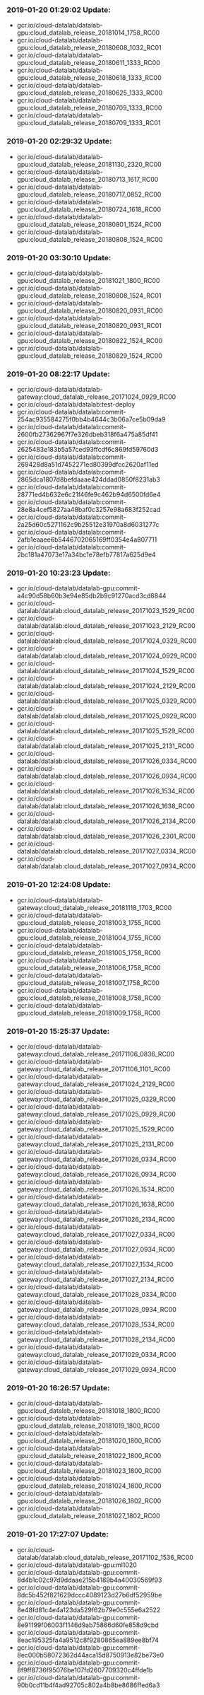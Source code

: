 ### 2019-01-20 01:29:02 Update:

- gcr.io/cloud-datalab/datalab-gpu:cloud_datalab_release_20181014_1758_RC00
- gcr.io/cloud-datalab/datalab-gpu:cloud_datalab_release_20180608_1032_RC01
- gcr.io/cloud-datalab/datalab-gpu:cloud_datalab_release_20180611_1333_RC00
- gcr.io/cloud-datalab/datalab-gpu:cloud_datalab_release_20180618_1333_RC00
- gcr.io/cloud-datalab/datalab-gpu:cloud_datalab_release_20180625_1333_RC00
- gcr.io/cloud-datalab/datalab-gpu:cloud_datalab_release_20180709_1333_RC00
- gcr.io/cloud-datalab/datalab-gpu:cloud_datalab_release_20180709_1333_RC01
### 2019-01-20 02:29:32 Update:

- gcr.io/cloud-datalab/datalab-gpu:cloud_datalab_release_20181130_2320_RC00
- gcr.io/cloud-datalab/datalab-gpu:cloud_datalab_release_20180713_1617_RC00
- gcr.io/cloud-datalab/datalab-gpu:cloud_datalab_release_20180717_0852_RC00
- gcr.io/cloud-datalab/datalab-gpu:cloud_datalab_release_20180724_1618_RC00
- gcr.io/cloud-datalab/datalab-gpu:cloud_datalab_release_20180801_1524_RC00
- gcr.io/cloud-datalab/datalab-gpu:cloud_datalab_release_20180808_1524_RC00
### 2019-01-20 03:30:10 Update:

- gcr.io/cloud-datalab/datalab-gpu:cloud_datalab_release_20181021_1800_RC00
- gcr.io/cloud-datalab/datalab-gpu:cloud_datalab_release_20180808_1524_RC01
- gcr.io/cloud-datalab/datalab-gpu:cloud_datalab_release_20180820_0931_RC00
- gcr.io/cloud-datalab/datalab-gpu:cloud_datalab_release_20180820_0931_RC01
- gcr.io/cloud-datalab/datalab-gpu:cloud_datalab_release_20180822_1524_RC00
- gcr.io/cloud-datalab/datalab-gpu:cloud_datalab_release_20180829_1524_RC00
### 2019-01-20 08:22:17 Update:

- gcr.io/cloud-datalab/datalab-gateway:cloud_datalab_release_20171024_0929_RC00
- gcr.io/cloud-datalab/datalab:test-deploy
- gcr.io/cloud-datalab/datalab:commit-254ac935584275f0bb4b4644c3b06a7ce5b09da9
- gcr.io/cloud-datalab/datalab:commit-2600fb27362967f7e326dbeb318f6a475a85df41
- gcr.io/cloud-datalab/datalab:commit-2625483e183b5a57ced93ffcdf6c869fd59760d3
- gcr.io/cloud-datalab/datalab:commit-269428d8a51d7452271ed80399dfcc2620af11ed
- gcr.io/cloud-datalab/datalab:commit-2865dca1807d8befdaaae424ddad0850f8231ab3
- gcr.io/cloud-datalab/datalab:commit-28771ed4b632e6c21f46fe9c462b94d6500fd6e4
- gcr.io/cloud-datalab/datalab:commit-28e8a4cef5827aa48baf0c3257e98a683f252cad
- gcr.io/cloud-datalab/datalab:commit-2a25d60c5271162c9b25512e31970a8d6031277c
- gcr.io/cloud-datalab/datalab:commit-2afb1eaaee6b5446702065169ff0354e4a807711
- gcr.io/cloud-datalab/datalab:commit-2bc181a47073e17a34bc1e78efb77817a625d9e4
### 2019-01-20 10:23:23 Update:

- gcr.io/cloud-datalab/datalab-gpu:commit-a4c90d58b60b3e94e85db2b9c91270acd3cd8844
- gcr.io/cloud-datalab/datalab:cloud_datalab_release_20171023_1529_RC00
- gcr.io/cloud-datalab/datalab:cloud_datalab_release_20171023_2129_RC00
- gcr.io/cloud-datalab/datalab:cloud_datalab_release_20171024_0329_RC00
- gcr.io/cloud-datalab/datalab:cloud_datalab_release_20171024_0929_RC00
- gcr.io/cloud-datalab/datalab:cloud_datalab_release_20171024_1529_RC00
- gcr.io/cloud-datalab/datalab:cloud_datalab_release_20171024_2129_RC00
- gcr.io/cloud-datalab/datalab:cloud_datalab_release_20171025_0329_RC00
- gcr.io/cloud-datalab/datalab:cloud_datalab_release_20171025_0929_RC00
- gcr.io/cloud-datalab/datalab:cloud_datalab_release_20171025_1529_RC00
- gcr.io/cloud-datalab/datalab:cloud_datalab_release_20171025_2131_RC00
- gcr.io/cloud-datalab/datalab:cloud_datalab_release_20171026_0334_RC00
- gcr.io/cloud-datalab/datalab:cloud_datalab_release_20171026_0934_RC00
- gcr.io/cloud-datalab/datalab:cloud_datalab_release_20171026_1534_RC00
- gcr.io/cloud-datalab/datalab:cloud_datalab_release_20171026_1638_RC00
- gcr.io/cloud-datalab/datalab:cloud_datalab_release_20171026_2134_RC00
- gcr.io/cloud-datalab/datalab:cloud_datalab_release_20171026_2301_RC00
- gcr.io/cloud-datalab/datalab:cloud_datalab_release_20171027_0334_RC00
- gcr.io/cloud-datalab/datalab:cloud_datalab_release_20171027_0934_RC00
### 2019-01-20 12:24:08 Update:

- gcr.io/cloud-datalab/datalab-gateway:cloud_datalab_release_20181118_1703_RC00
- gcr.io/cloud-datalab/datalab-gpu:cloud_datalab_release_20181003_1755_RC00
- gcr.io/cloud-datalab/datalab-gpu:cloud_datalab_release_20181004_1755_RC00
- gcr.io/cloud-datalab/datalab-gpu:cloud_datalab_release_20181005_1758_RC00
- gcr.io/cloud-datalab/datalab-gpu:cloud_datalab_release_20181006_1758_RC00
- gcr.io/cloud-datalab/datalab-gpu:cloud_datalab_release_20181007_1758_RC00
- gcr.io/cloud-datalab/datalab-gpu:cloud_datalab_release_20181008_1758_RC00
- gcr.io/cloud-datalab/datalab-gpu:cloud_datalab_release_20181009_1758_RC00
### 2019-01-20 15:25:37 Update:

- gcr.io/cloud-datalab/datalab-gateway:cloud_datalab_release_20171106_0836_RC00
- gcr.io/cloud-datalab/datalab-gateway:cloud_datalab_release_20171106_1101_RC00
- gcr.io/cloud-datalab/datalab-gateway:cloud_datalab_release_20171024_2129_RC00
- gcr.io/cloud-datalab/datalab-gateway:cloud_datalab_release_20171025_0329_RC00
- gcr.io/cloud-datalab/datalab-gateway:cloud_datalab_release_20171025_0929_RC00
- gcr.io/cloud-datalab/datalab-gateway:cloud_datalab_release_20171025_1529_RC00
- gcr.io/cloud-datalab/datalab-gateway:cloud_datalab_release_20171025_2131_RC00
- gcr.io/cloud-datalab/datalab-gateway:cloud_datalab_release_20171026_0334_RC00
- gcr.io/cloud-datalab/datalab-gateway:cloud_datalab_release_20171026_0934_RC00
- gcr.io/cloud-datalab/datalab-gateway:cloud_datalab_release_20171026_1534_RC00
- gcr.io/cloud-datalab/datalab-gateway:cloud_datalab_release_20171026_1638_RC00
- gcr.io/cloud-datalab/datalab-gateway:cloud_datalab_release_20171026_2134_RC00
- gcr.io/cloud-datalab/datalab-gateway:cloud_datalab_release_20171027_0334_RC00
- gcr.io/cloud-datalab/datalab-gateway:cloud_datalab_release_20171027_0934_RC00
- gcr.io/cloud-datalab/datalab-gateway:cloud_datalab_release_20171027_1534_RC00
- gcr.io/cloud-datalab/datalab-gateway:cloud_datalab_release_20171027_2134_RC00
- gcr.io/cloud-datalab/datalab-gateway:cloud_datalab_release_20171028_0334_RC00
- gcr.io/cloud-datalab/datalab-gateway:cloud_datalab_release_20171028_0934_RC00
- gcr.io/cloud-datalab/datalab-gateway:cloud_datalab_release_20171028_1534_RC00
- gcr.io/cloud-datalab/datalab-gateway:cloud_datalab_release_20171028_2134_RC00
- gcr.io/cloud-datalab/datalab-gateway:cloud_datalab_release_20171029_0334_RC00
- gcr.io/cloud-datalab/datalab-gateway:cloud_datalab_release_20171029_0934_RC00
### 2019-01-20 16:26:57 Update:

- gcr.io/cloud-datalab/datalab-gpu:cloud_datalab_release_20181018_1800_RC00
- gcr.io/cloud-datalab/datalab-gpu:cloud_datalab_release_20181019_1800_RC00
- gcr.io/cloud-datalab/datalab-gpu:cloud_datalab_release_20181020_1800_RC00
- gcr.io/cloud-datalab/datalab-gpu:cloud_datalab_release_20181022_1800_RC00
- gcr.io/cloud-datalab/datalab-gpu:cloud_datalab_release_20181023_1800_RC00
- gcr.io/cloud-datalab/datalab-gpu:cloud_datalab_release_20181024_1800_RC00
- gcr.io/cloud-datalab/datalab-gpu:cloud_datalab_release_20181026_1802_RC00
- gcr.io/cloud-datalab/datalab-gpu:cloud_datalab_release_20181027_1802_RC00
### 2019-01-20 17:27:07 Update:

- gcr.io/cloud-datalab/datalab:cloud_datalab_release_20171102_1536_RC00
- gcr.io/cloud-datalab/datalab-gpu:ml1020
- gcr.io/cloud-datalab/datalab-gpu:commit-8d4b1c02c97d9ddaae215b4189b4a40030569f93
- gcr.io/cloud-datalab/datalab-gpu:commit-8dc5b452f821629dccc4089123d27b6df52959be
- gcr.io/cloud-datalab/datalab-gpu:commit-8e48fd81c4e4a123da529f62b79e0c555e6a2522
- gcr.io/cloud-datalab/datalab-gpu:commit-8e91199f06003f1146d9ab75866d60fe858d9cbd
- gcr.io/cloud-datalab/datalab-gpu:commit-8eac195325fa4a9512c8f9280865ea889ee8bf74
- gcr.io/cloud-datalab/datalab-gpu:commit-8ec000b58072362d44aca15d8750913e82be73e0
- gcr.io/cloud-datalab/datalab-gpu:commit-8f9ff8736f95076be107fd2607709320c4ffde1b
- gcr.io/cloud-datalab/datalab-gpu:commit-90b0cd11b4f4ad92705c802a4b8be8686ffed6a3
